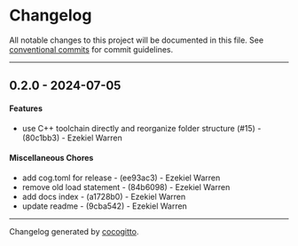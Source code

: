 # Changelog
All notable changes to this project will be documented in this file. See [conventional commits](https://www.conventionalcommits.org/) for commit guidelines.

- - -
## 0.2.0 - 2024-07-05
#### Features
- use C++ toolchain directly and reorganize folder structure (#15) - (80c1bb3) - Ezekiel Warren
#### Miscellaneous Chores
- add cog.toml for release - (ee93ac3) - Ezekiel Warren
- remove old load statement - (84b6098) - Ezekiel Warren
- add docs index - (a1728b0) - Ezekiel Warren
- update readme - (9cba542) - Ezekiel Warren

- - -

Changelog generated by [cocogitto](https://github.com/cocogitto/cocogitto).